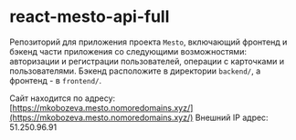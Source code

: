 # react-mesto-api-full
Репозиторий для приложения проекта `Mesto`, включающий фронтенд и бэкенд части приложения со следующими возможностями: авторизации и регистрации пользователей, операции с карточками и пользователями. Бэкенд расположите в директории `backend/`, а фронтенд - в `frontend/`.

Сайт находится по адресу: [https://mkobozeva.mesto.nomoredomains.xyz/](https://mkobozeva.mesto.nomoredomains.xyz/)
Внешний IP адрес: 51.250.96.91